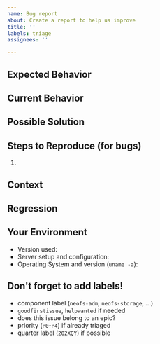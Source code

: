 ```yaml
---
name: Bug report
about: Create a report to help us improve
title: ''
labels: triage
assignees: ''

---
```


<!-- Provide a general summary of the issue in the Title above -->

## Expected Behavior
<!-- If you're describing a bug, tell us what should happen
     If you're suggesting a change/improvement, tell us how it should work -->

## Current Behavior
<!-- If describing a bug, tell us what happens instead of the expected behavior
     If suggesting a change/improvement, explain the difference from current behavior -->

## Possible Solution
<!-- Not obligatory, but suggest a fix/reason for the bug,
     or ideas how to implement the addition or change -->

## Steps to Reproduce (for bugs)
<!-- Provide a link to a live example, or an unambiguous set of steps
     to reproduce this bug. -->

1.

## Context
<!-- How has this issue affected you? What are you trying to accomplish?
     Providing context helps us come up with a solution that is most useful in the real world -->

## Regression
<!-- Is this issue a regression? (Yes / No)
     If Yes, optionally please include version or commit id or PR# that caused this regression,
     if you have these details -->

## Your Environment
<!-- Include as many relevant details about the environment you experienced the bug in -->
* Version used:
* Server setup and configuration:
* Operating System and version (`uname -a`):

## Don't forget to add labels!
- component label (`neofs-adm`, `neofs-storage`, ...)
- `goodfirstissue`, `helpwanted` if needed
- does this issue belong to an epic?
- priority (`P0`-`P4`) if already triaged
- quarter label (`202XQY`) if possible
